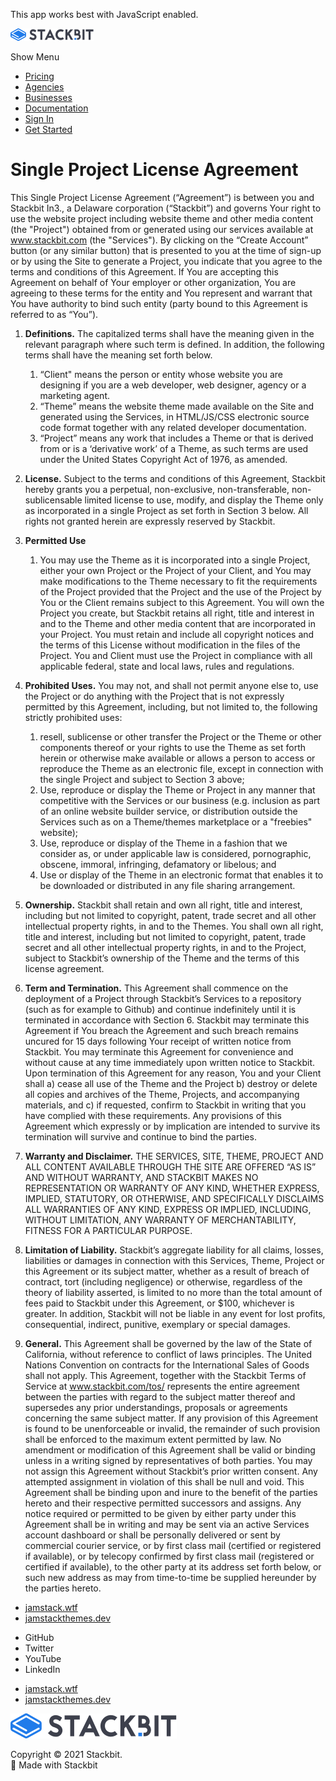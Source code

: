 This app works best with JavaScript enabled.

<a href="/" class="masthead-logo"><img src="/images/logo_alt.svg" alt="Stackbit logo" width="133" height="20" /></a>

<span class="screen-reader-text">Show Menu</span><span class="masthead-menu-icon" aria-hidden="true"></span>

-   [Pricing](/pricing)
-   [Agencies](/agencies)
-   [Businesses](/businesses)
-   [Documentation](https://www.stackbit.com/docs/)
-   [Sign In](https://app.stackbit.com/)
-   <a href="https://app.stackbit.com/create" class="button-component button-component-theme-accent button-component-hollow"><span>Get Started</span></a>

Single Project License Agreement
================================

This Single Project License Agreement (“Agreement”) is between you and Stackbit In3., a Delaware corporation (“Stackbit”) and governs Your right to use the website project including website theme and other media content (the "Project") obtained from or generated using our services available at www.stackbit.com (the "Services"). By clicking on the “Create Account” button (or any similar button) that is presented to you at the time of sign-up or by using the Site to generate a Project, you indicate that you agree to the terms and conditions of this Agreement. If You are accepting this Agreement on behalf of Your employer or other organization, You are agreeing to these terms for the entity and You represent and warrant that You have authority to bind such entity (party bound to this Agreement is referred to as “You”).

1.  **Definitions.** The capitalized terms shall have the meaning given in the relevant paragraph where such term is defined. In addition, the following terms shall have the meaning set forth below.

    1.  “Client" means the person or entity whose website you are designing if you are a web developer, web designer, agency or a marketing agent.
    2.  “Theme” means the website theme made available on the Site and generated using the Services, in HTML/JS/CSS electronic source code format together with any related developer documentation.
    3.  “Project” means any work that includes a Theme or that is derived from or is a ‘derivative work’ of a Theme, as such terms are used under the United States Copyright Act of 1976, as amended.

2.  **License.** Subject to the terms and conditions of this Agreement, Stackbit hereby grants you a perpetual, non-exclusive, non-transferable, non-sublicensable limited license to use, modify, and display the Theme only as incorporated in a single Project as set forth in Section 3 below. All rights not granted herein are expressly reserved by Stackbit.
3.  **Permitted Use**

    1.  You may use the Theme as it is incorporated into a single Project, either your own Project or the Project of your Client, and You may make modifications to the Theme necessary to fit the requirements of the Project provided that the Project and the use of the Project by You or the Client remains subject to this Agreement. You will own the Project you create, but Stackbit retains all right, title and interest in and to the Theme and other media content that are incorporated in your Project. You must retain and include all copyright notices and the terms of this License without modification in the files of the Project. You and Client must use the Project in compliance with all applicable federal, state and local laws, rules and regulations.

4.  **Prohibited Uses.** You may not, and shall not permit anyone else to, use the Project or do anything with the Project that is not expressly permitted by this Agreement, including, but not limited to, the following strictly prohibited uses:

    1.  resell, sublicense or other transfer the Project or the Theme or other components thereof or your rights to use the Theme as set forth herein or otherwise make available or allows a person to access or reproduce the Theme as an electronic file, except in connection with the single Project and subject to Section 3 above;
    2.  Use, reproduce or display the Theme or Project in any manner that competitive with the Services or our business (e.g. inclusion as part of an online website builder service, or distribution outside the Services such as on a Theme/themes marketplace or a "freebies" website);
    3.  Use, reproduce or display of the Theme in a fashion that we consider as, or under applicable law is considered, pornographic, obscene, immoral, infringing, defamatory or libelous; and
    4.  Use or display of the Theme in an electronic format that enables it to be downloaded or distributed in any file sharing arrangement.

5.  **Ownership.** Stackbit shall retain and own all right, title and interest, including but not limited to copyright, patent, trade secret and all other intellectual property rights, in and to the Themes. You shall own all right, title and interest, including but not limited to copyright, patent, trade secret and all other intellectual property rights, in and to the Project, subject to Stackbit’s ownership of the Theme and the terms of this license agreement.
6.  **Term and Termination.** This Agreement shall commence on the deployment of a Project through Stackbit’s Services to a repository (such as for example to Github) and continue indefinitely until it is terminated in accordance with Section 6. Stackbit may terminate this Agreement if You breach the Agreement and such breach remains uncured for 15 days following Your receipt of written notice from Stackbit. You may terminate this Agreement for convenience and without cause at any time immediately upon written notice to Stackbit. Upon termination of this Agreement for any reason, You and your Client shall a) cease all use of the Theme and the Project b) destroy or delete all copies and archives of the Theme, Projects, and accompanying materials, and c) if requested, confirm to Stackbit in writing that you have complied with these requirements. Any provisions of this Agreement which expressly or by implication are intended to survive its termination will survive and continue to bind the parties.
7.  **Warranty and Disclaimer.** THE SERVICES, SITE, THEME, PROJECT AND ALL CONTENT AVAILABLE THROUGH THE SITE ARE OFFERED “AS IS” AND WITHOUT WARRANTY, AND STACKBIT MAKES NO REPRESENTATION OR WARRANTY OF ANY KIND, WHETHER EXPRESS, IMPLIED, STATUTORY, OR OTHERWISE, AND SPECIFICALLY DISCLAIMS ALL WARRANTIES OF ANY KIND, EXPRESS OR IMPLIED, INCLUDING, WITHOUT LIMITATION, ANY WARRANTY OF MERCHANTABILITY, FITNESS FOR A PARTICULAR PURPOSE.
8.  **Limitation of Liability.** Stackbit’s aggregate liability for all claims, losses, liabilities or damages in connection with this Services, Theme, Project or this Agreement or its subject matter, whether as a result of breach of contract, tort (including negligence) or otherwise, regardless of the theory of liability asserted, is limited to no more than the total amount of fees paid to Stackbit under this Agreement, or $100, whichever is greater. In addition, Stackbit will not be liable in any event for lost profits, consequential, indirect, punitive, exemplary or special damages.
9.  **General.** This Agreement shall be governed by the law of the State of California, without reference to conflict of laws principles. The United Nations Convention on contracts for the International Sales of Goods shall not apply. This Agreement, together with the Stackbit Terms of Service at www.stackbit.com/tos/ represents the entire agreement between the parties with regard to the subject matter thereof and supersedes any prior understandings, proposals or agreements concerning the same subject matter. If any provision of this Agreement is found to be unenforceable or invalid, the remainder of such provision shall be enforced to the maximum extent permitted by law. No amendment or modification of this Agreement shall be valid or binding unless in a writing signed by representatives of both parties. You may not assign this Agreement without Stackbit’s prior written consent. Any attempted assignment in violation of this shall be null and void. This Agreement shall be binding upon and inure to the benefit of the parties hereto and their respective permitted successors and assigns. Any notice required or permitted to be given by either party under this Agreement shall be in writing and may be sent via an active Services account dashboard or shall be personally delivered or sent by commercial courier service, or by first class mail (certified or registered if available), or by telecopy confirmed by first class mail (registered or certified if available), to the other party at its address set forth below, or such new address as may from time-to-time be supplied hereunder by the parties hereto.









-   <a href="https://jamstack.wtf/" class="footer-link-blue">jamstack.wtf</a>
-   <a href="https://jamstackthemes.dev/" class="footer-link-blue">jamstackthemes.dev</a>



<!-- -->

-   <span class="screen-reader-text">GitHub</span>
-   <span class="screen-reader-text">Twitter</span>
-   <span class="screen-reader-text">YouTube</span>
-   <span class="screen-reader-text">LinkedIn</span>

<!-- -->

-   <a href="https://jamstack.wtf/" class="footer-link-blue">jamstack.wtf</a>
-   <a href="https://jamstackthemes.dev/" class="footer-link-blue">jamstackthemes.dev</a>

<a href="/" class="footer-logo"><img src="/images/logo_alt.svg" alt="Stackbit logo" /></a>

Copyright © 2021 Stackbit.  
💖 Made with Stackbit

<img src="https://www.facebook.com/tr?id=2703040533152181&amp;ev=PageView&amp;noscript=1" width="1" height="1" />
